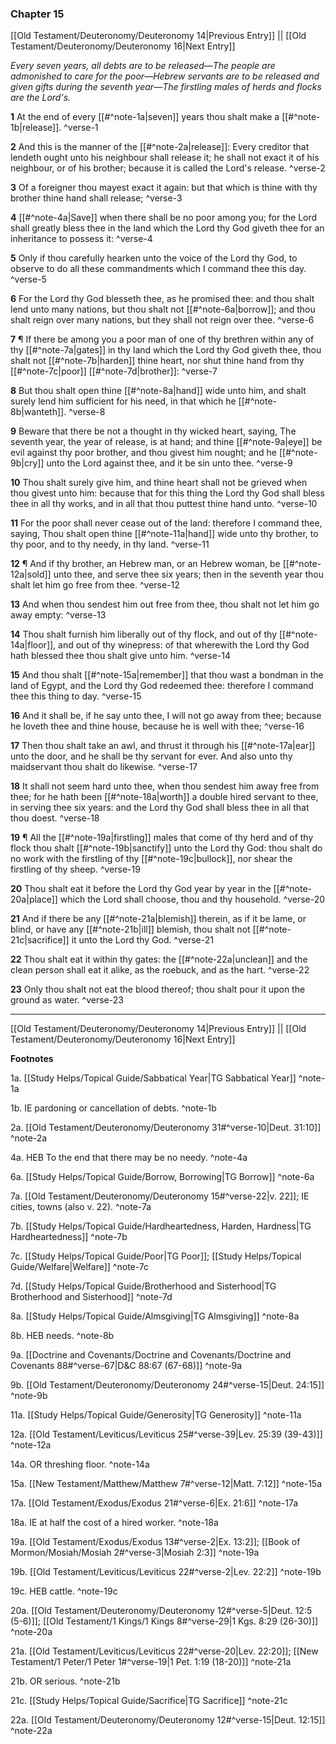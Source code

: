 ### Chapter 15

[[Old Testament/Deuteronomy/Deuteronomy 14|Previous Entry]]  ||  [[Old Testament/Deuteronomy/Deuteronomy 16|Next Entry]]

*Every seven years, all debts are to be released—The people are admonished to care for the poor—Hebrew servants are to be released and given gifts during the seventh year—The firstling males of herds and flocks are the Lord's.*

**1**  At the end of every [[#^note-1a|seven]] years thou shalt make a [[#^note-1b|release]]. ^verse-1

**2**  And this is the manner of the [[#^note-2a|release]]: Every creditor that lendeth ought unto his neighbour shall release it; he shall not exact it of his neighbour, or of his brother; because it is called the Lord's release. ^verse-2

**3**  Of a foreigner thou mayest exact it again: but that which is thine with thy brother thine hand shall release; ^verse-3

**4**  [[#^note-4a|Save]] when there shall be no poor among you; for the Lord shall greatly bless thee in the land which the Lord thy God giveth thee for an inheritance to possess it: ^verse-4

**5**  Only if thou carefully hearken unto the voice of the Lord thy God, to observe to do all these commandments which I command thee this day. ^verse-5

**6**  For the Lord thy God blesseth thee, as he promised thee: and thou shalt lend unto many nations, but thou shalt not [[#^note-6a|borrow]]; and thou shalt reign over many nations, but they shall not reign over thee. ^verse-6

**7**  ¶ If there be among you a poor man of one of thy brethren within any of thy [[#^note-7a|gates]] in thy land which the Lord thy God giveth thee, thou shalt not [[#^note-7b|harden]] thine heart, nor shut thine hand from thy [[#^note-7c|poor]] [[#^note-7d|brother]]: ^verse-7

**8**  But thou shalt open thine [[#^note-8a|hand]] wide unto him, and shalt surely lend him sufficient for his need, in that which he [[#^note-8b|wanteth]]. ^verse-8

**9**  Beware that there be not a thought in thy wicked heart, saying, The seventh year, the year of release, is at hand; and thine [[#^note-9a|eye]] be evil against thy poor brother, and thou givest him nought; and he [[#^note-9b|cry]] unto the Lord against thee, and it be sin unto thee. ^verse-9

**10**  Thou shalt surely give him, and thine heart shall not be grieved when thou givest unto him: because that for this thing the Lord thy God shall bless thee in all thy works, and in all that thou puttest thine hand unto. ^verse-10

**11**  For the poor shall never cease out of the land: therefore I command thee, saying, Thou shalt open thine [[#^note-11a|hand]] wide unto thy brother, to thy poor, and to thy needy, in thy land. ^verse-11

**12**  ¶ And if thy brother, an Hebrew man, or an Hebrew woman, be [[#^note-12a|sold]] unto thee, and serve thee six years; then in the seventh year thou shalt let him go free from thee. ^verse-12

**13**  And when thou sendest him out free from thee, thou shalt not let him go away empty: ^verse-13

**14**  Thou shalt furnish him liberally out of thy flock, and out of thy [[#^note-14a|floor]], and out of thy winepress: of that wherewith the Lord thy God hath blessed thee thou shalt give unto him. ^verse-14

**15**  And thou shalt [[#^note-15a|remember]] that thou wast a bondman in the land of Egypt, and the Lord thy God redeemed thee: therefore I command thee this thing to day. ^verse-15

**16**  And it shall be, if he say unto thee, I will not go away from thee; because he loveth thee and thine house, because he is well with thee; ^verse-16

**17**  Then thou shalt take an awl, and thrust it through his [[#^note-17a|ear]] unto the door, and he shall be thy servant for ever. And also unto thy maidservant thou shalt do likewise. ^verse-17

**18**  It shall not seem hard unto thee, when thou sendest him away free from thee; for he hath been [[#^note-18a|worth]] a double hired servant to thee, in serving thee six years: and the Lord thy God shall bless thee in all that thou doest. ^verse-18

**19**  ¶ All the [[#^note-19a|firstling]] males that come of thy herd and of thy flock thou shalt [[#^note-19b|sanctify]] unto the Lord thy God: thou shalt do no work with the firstling of thy [[#^note-19c|bullock]], nor shear the firstling of thy sheep. ^verse-19

**20**  Thou shalt eat it before the Lord thy God year by year in the [[#^note-20a|place]] which the Lord shall choose, thou and thy household. ^verse-20

**21**  And if there be any [[#^note-21a|blemish]] therein, as if it be lame, or blind, or have any [[#^note-21b|ill]] blemish, thou shalt not [[#^note-21c|sacrifice]] it unto the Lord thy God. ^verse-21

**22**  Thou shalt eat it within thy gates: the [[#^note-22a|unclean]] and the clean person shall eat it alike, as the roebuck, and as the hart. ^verse-22

**23**  Only thou shalt not eat the blood thereof; thou shalt pour it upon the ground as water. ^verse-23


---
[[Old Testament/Deuteronomy/Deuteronomy 14|Previous Entry]]  ||  [[Old Testament/Deuteronomy/Deuteronomy 16|Next Entry]]


**Footnotes**


1a. [[Study Helps/Topical Guide/Sabbatical Year|TG Sabbatical Year]] ^note-1a

1b. IE pardoning or cancellation of debts. ^note-1b

2a. [[Old Testament/Deuteronomy/Deuteronomy 31#^verse-10|Deut. 31:10]] ^note-2a

4a. HEB To the end that there may be no needy. ^note-4a

6a. [[Study Helps/Topical Guide/Borrow, Borrowing|TG Borrow]] ^note-6a

7a. [[Old Testament/Deuteronomy/Deuteronomy 15#^verse-22|v. 22]]; IE cities, towns (also v. 22). ^note-7a

7b. [[Study Helps/Topical Guide/Hardheartedness, Harden, Hardness|TG Hardheartedness]] ^note-7b

7c. [[Study Helps/Topical Guide/Poor|TG Poor]]; [[Study Helps/Topical Guide/Welfare|Welfare]] ^note-7c

7d. [[Study Helps/Topical Guide/Brotherhood and Sisterhood|TG Brotherhood and Sisterhood]] ^note-7d

8a. [[Study Helps/Topical Guide/Almsgiving|TG Almsgiving]] ^note-8a

8b. HEB needs. ^note-8b

9a. [[Doctrine and Covenants/Doctrine and Covenants/Doctrine and Covenants 88#^verse-67|D&C 88:67 (67-68)]] ^note-9a

9b. [[Old Testament/Deuteronomy/Deuteronomy 24#^verse-15|Deut. 24:15]] ^note-9b

11a. [[Study Helps/Topical Guide/Generosity|TG Generosity]] ^note-11a

12a. [[Old Testament/Leviticus/Leviticus 25#^verse-39|Lev. 25:39 (39-43)]] ^note-12a

14a. OR threshing floor. ^note-14a

15a. [[New Testament/Matthew/Matthew 7#^verse-12|Matt. 7:12]] ^note-15a

17a. [[Old Testament/Exodus/Exodus 21#^verse-6|Ex. 21:6]] ^note-17a

18a. IE at half the cost of a hired worker. ^note-18a

19a. [[Old Testament/Exodus/Exodus 13#^verse-2|Ex. 13:2]]; [[Book of Mormon/Mosiah/Mosiah 2#^verse-3|Mosiah 2:3]] ^note-19a

19b. [[Old Testament/Leviticus/Leviticus 22#^verse-2|Lev. 22:2]] ^note-19b

19c. HEB cattle. ^note-19c

20a. [[Old Testament/Deuteronomy/Deuteronomy 12#^verse-5|Deut. 12:5 (5-6)]]; [[Old Testament/1 Kings/1 Kings 8#^verse-29|1 Kgs. 8:29 (26-30)]] ^note-20a

21a. [[Old Testament/Leviticus/Leviticus 22#^verse-20|Lev. 22:20]]; [[New Testament/1 Peter/1 Peter 1#^verse-19|1 Pet. 1:19 (18-20)]] ^note-21a

21b. OR serious. ^note-21b

21c. [[Study Helps/Topical Guide/Sacrifice|TG Sacrifice]] ^note-21c

22a. [[Old Testament/Deuteronomy/Deuteronomy 12#^verse-15|Deut. 12:15]] ^note-22a